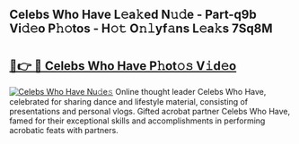 ## Celebs Who Have L𝚎a𝚔ed N𝚞𝚍e - Part-q9b Vi𝚍𝚎o P𝚑𝚘tos - H𝚘𝚝 O𝚗𝚕yf𝚊ns L𝚎a𝚔s 7Sq8M

# <h2><a href="http://kfa1z2.oniu.top/?m=Celebs+Who+Have">🔗👉 🔴 Celebs Who Have P𝚑ot𝚘𝚜 V𝚒d𝚎o</a></h2>

[![Celebs Who Have Nu𝚍e𝚜](https://i.imgur.com/0qMVB7G.gif)](http://kfa1z2.oniu.top/?m=Celebs+Who+Have)
Online thought leader Celebs Who Have, celebrated for sharing dance and lifestyle material, consisting of presentations and personal vlogs. Gifted acrobat partner Celebs Who Have, famed for their exceptional skills and accomplishments in performing acrobatic feats with partners.  
